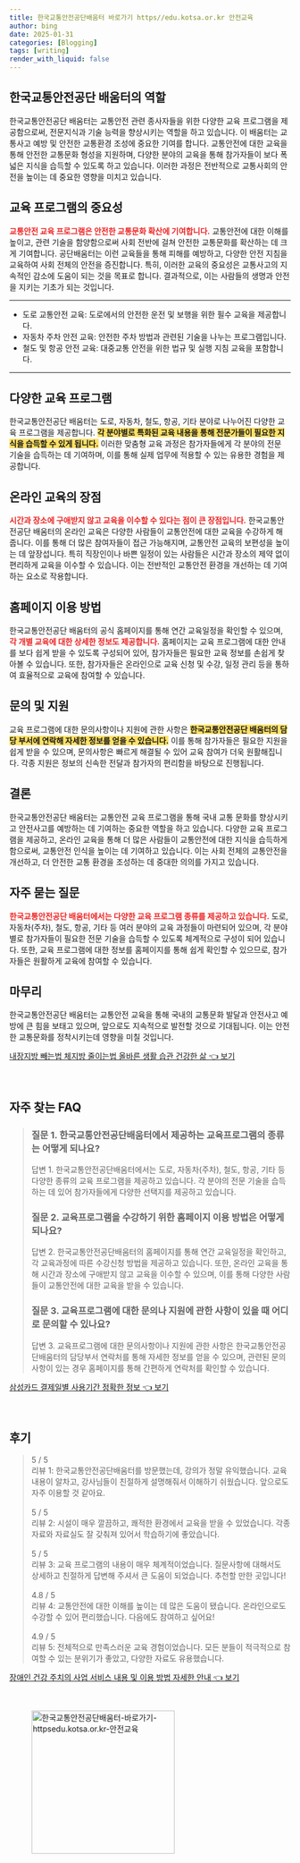 ```yaml
---
title: 한국교통안전공단배움터 바로가기 https//edu.kotsa.or.kr 안전교육
author: bing
date: 2025-01-31
categories: [Blogging]
tags: [writing]
render_with_liquid: false
---
```



<h2 id='한국교통안전공단배움터의역할'>한국교통안전공단 배움터의 역할</h2>

<p>한국교통안전공단 배움터는 교통안전 관련 종사자들을 위한 다양한 교육 프로그램을 제공함으로써, 전문지식과 기술 능력을 향상시키는 역할을 하고 있습니다. 이 배움터는 교통사고 예방 및 안전한 교통환경 조성에 중요한 기여를 합니다. 교통안전에 대한 교육을 통해 안전한 교통문화 형성을 지원하며, 다양한 분야의 교육을 통해 참가자들이 보다 폭넓은 지식을 습득할 수 있도록 하고 있습니다. 이러한 과정은 전반적으로 교통사회의 안전을 높이는 데 중요한 영향을 미치고 있습니다.</p>

<h2 id='교육프로그램의중요성'>교육 프로그램의 중요성</h2>

<p><b><span style="color: #ee2323;">교통안전 교육 프로그램은 안전한 교통문화 확산에 기여합니다.</span></b> 교통안전에 대한 이해를 높이고, 관련 기술을 함양함으로써 사회 전반에 걸쳐 안전한 교통문화를 확산하는 데 크게 기여합니다. 공단배움터는 이런 교육들을 통해 피해를 예방하고, 다양한 안전 지침을 교육하여 사회 전체의 안전을 증진합니다. 특히, 이러한 교육의 중요성은 교통사고의 지속적인 감소에 도움이 되는 것을 목표로 합니다. 결과적으로, 이는 사람들의 생명과 안전을 지키는 기초가 되는 것입니다.</p>

<hr />

<ul>
    <li>도로 교통안전 교육: 도로에서의 안전한 운전 및 보행을 위한 필수 교육을 제공합니다.</li>
    <li>자동차 주차 안전 교육: 안전한 주차 방법과 관련된 기술을 나누는 프로그램입니다.</li>
    <li>철도 및 항공 안전 교육: 대중교통 안전을 위한 법규 및 실행 지침 교육을 포함합니다.</li>
</ul>

<hr />

<h2 id='다양한교육프로그램'>다양한 교육 프로그램</h2>

<p>한국교통안전공단 배움터는 도로, 자동차, 철도, 항공, 기타 분야로 나누어진 다양한 교육 프로그램을 제공합니다. <b><span style="background-color: #ffe066;">각 분야별로 특화된 교육 내용을 통해 전문가들이 필요한 지식을 습득할 수 있게 됩니다.</span></b> 이러한 맞춤형 교육 과정은 참가자들에게 각 분야의 전문 기술을 습득하는 데 기여하며, 이를 통해 실제 업무에 적용할 수 있는 유용한 경험을 제공합니다.</p>

<h2 id='온라인교육의장점'>온라인 교육의 장점</h2>

<p><b><span style="color: #ee2323;">시간과 장소에 구애받지 않고 교육을 이수할 수 있다는 점이 큰 장점입니다.</span></b> 한국교통안전공단 배움터의 온라인 교육은 다양한 사람들이 교통안전에 대한 교육을 수강하게 해 줍니다. 이를 통해 더 많은 참여자들이 접근 가능해지며, 교통안전 교육의 보편성을 높이는 데 앞장섭니다. 특히 직장인이나 바쁜 일정이 있는 사람들은 시간과 장소의 제약 없이 편리하게 교육을 이수할 수 있습니다. 이는 전반적인 교통안전 환경을 개선하는 데 기여하는 요소로 작용합니다.</p>

<h2 id='홈페이지이용방법'>홈페이지 이용 방법</h2>

<p>한국교통안전공단 배움터의 공식 홈페이지를 통해 연간 교육일정을 확인할 수 있으며, <b><span style="color: #ee2323;">각 개별 교육에 대한 상세한 정보도 제공합니다.</span></b> 홈페이지는 교육 프로그램에 대한 안내를 보다 쉽게 받을 수 있도록 구성되어 있어, 참가자들은 필요한 교육 정보를 손쉽게 찾아볼 수 있습니다. 또한, 참가자들은 온라인으로 교육 신청 및 수강, 일정 관리 등을 통하여 효율적으로 교육에 참여할 수 있습니다.</p>

<h2 id='문의및지원'>문의 및 지원</h2>

<p>교육 프로그램에 대한 문의사항이나 지원에 관한 사항은 <b><span style="background-color: #ffe066;">한국교통안전공단 배움터의 담당 부서에 연락해 자세한 정보를 얻을 수 있습니다.</span></b> 이를 통해 참가자들은 필요한 지원을 쉽게 받을 수 있으며, 문의사항은 빠르게 해결될 수 있어 교육 참여가 더욱 원활해집니다. 각종 지원은 정보의 신속한 전달과 참가자의 편리함을 바탕으로 진행됩니다.</p>

<h2 id='결론'>결론</h2>

<p>한국교통안전공단 배움터는 교통안전 교육 프로그램을 통해 국내 교통 문화를 향상시키고 안전사고를 예방하는 데 기여하는 중요한 역할을 하고 있습니다. 다양한 교육 프로그램을 제공하고, 온라인 교육을 통해 더 많은 사람들이 교통안전에 대한 지식을 습득하게 함으로써, 교통안전 인식을 높이는 데 기여하고 있습니다. 이는 사회 전체의 교통안전을 개선하고, 더 안전한 교통 환경을 조성하는 데 중대한 의의를 가지고 있습니다.</p>

<h2 id='자주묻는질문'>자주 묻는 질문</h2>

<p><b><span style="color: #ee2323;">한국교통안전공단 배움터에서는 다양한 교육 프로그램 종류를 제공하고 있습니다.</span></b> 도로, 자동차(주차), 철도, 항공, 기타 등 여러 분야의 교육 과정들이 마련되어 있으며, 각 분야 별로 참가자들이 필요한 전문 기술을 습득할 수 있도록 체계적으로 구성이 되어 있습니다. 또한, 교육 프로그램에 대한 정보를 홈페이지를 통해 쉽게 확인할 수 있으므로, 참가자들은 원활하게 교육에 참여할 수 있습니다.</p>

<h2 id='마무리'>마무리</h2>

<p>한국교통안전공단 배움터는 교통안전 교육을 통해 국내의 교통문화 발달과 안전사고 예방에 큰 힘을 보태고 있으며, 앞으로도 지속적으로 발전할 것으로 기대됩니다. 이는 안전한 교통문화를 정착시키는데 영향을 미칠 것입니다.</p>


<p><a class="click-button" title="내장지방 빼는법 체지방 줄이는법 올바른 생활 습관 건강한 삶" href="https://blackassets.github.io/posts/%EB%82%B4%EC%9E%A5%EC%A7%80%EB%B0%A9-%EB%B9%BC%EB%8A%94%EB%B2%95-%EC%B2%B4%EC%A7%80%EB%B0%A9-%EC%A4%84%EC%9D%B4%EB%8A%94%EB%B2%95-%EC%98%AC%EB%B0%94%EB%A5%B8-%EC%83%9D%ED%99%9C-%EC%8A%B5%EA%B4%80-%EA%B1%B4%EA%B0%95%ED%95%9C-%EC%82%B6/" rel="dofollow">내장지방 빼는법 체지방 줄이는법 올바른 생활 습관 건강한 삶 👈 보기</a></p><br>
<h2 id='자주_찾는_FAQ'>자주 찾는 FAQ</h2>
<div itemscope="" itemtype="https://schema.org/FAQPage"> 
<blockquote> 
<div itemscope="" itemprop="mainEntity" itemtype="https://schema.org/Question"> 
<h3 itemprop="name">질문 1. 한국교통안전공단배움터에서 제공하는 교육프로그램의 종류는 어떻게 되나요?</h3> 
<div itemscope="" itemprop="acceptedAnswer" itemtype="https://schema.org/Answer"> 
<span itemprop="text"> 
<p>답변 1. 한국교통안전공단배움터에서는 도로, 자동차(주차), 철도, 항공, 기타 등 다양한 종류의 교육 프로그램을 제공하고 있습니다. 각 분야의 전문 기술을 습득하는 데 있어 참가자들에게 다양한 선택지를 제공하고 있습니다.</p> 
</span> 
</div> 
</div> 

<div itemscope="" itemprop="mainEntity" itemtype="https://schema.org/Question"> 
<h3 itemprop="name">질문 2. 교육프로그램을 수강하기 위한 홈페이지 이용 방법은 어떻게 되나요?</h3> 
<div itemscope="" itemprop="acceptedAnswer" itemtype="https://schema.org/Answer"> 
<span itemprop="text"> 
<p>답변 2. 한국교통안전공단배움터의 홈페이지를 통해 연간 교육일정을 확인하고, 각 교육과정에 따른 수강신청 방법을 제공하고 있습니다. 또한, 온라인 교육을 통해 시간과 장소에 구애받지 않고 교육을 이수할 수 있으며, 이를 통해 다양한 사람들이 교통안전에 대한 교육을 받을 수 있습니다.</p> 
</span> 
</div> 
</div> 

<div itemscope="" itemprop="mainEntity" itemtype="https://schema.org/Question"> 
<h3 itemprop="name">질문 3. 교육프로그램에 대한 문의나 지원에 관한 사항이 있을 때 어디로 문의할 수 있나요?</h3> 
<div itemscope="" itemprop="acceptedAnswer" itemtype="https://schema.org/Answer"> 
<span itemprop="text"> 
<p>답변 3. 교육프로그램에 대한 문의사항이나 지원에 관한 사항은 한국교통안전공단배움터의 담당부서 연락처를 통해 자세한 정보를 얻을 수 있으며, 관련된 문의사항이 있는 경우 홈페이지를 통해 간편하게 연락처를 확인할 수 있습니다.</p> 
</span> 
</div> 
</div> 
</blockquote> 
</div>
<p><a class="click-button" title="삼성카드 결제일별 사용기간 정확한 정보" href="https://blackassets.github.io/posts/%EC%82%BC%EC%84%B1%EC%B9%B4%EB%93%9C-%EA%B2%B0%EC%A0%9C%EC%9D%BC%EB%B3%84-%EC%82%AC%EC%9A%A9%EA%B8%B0%EA%B0%84-%EC%A0%95%ED%99%95%ED%95%9C-%EC%A0%95%EB%B3%B4/" rel="dofollow">삼성카드 결제일별 사용기간 정확한 정보 👈 보기</a></p><br>
<h2 id='후기'>후기</h2>
<div itemscope itemtype="https://schema.org/Product">
  <blockquote>
  <div itemprop="review" itemscope itemtype="https://schema.org/Review">
      <div itemprop="reviewRating" itemscope itemtype="https://schema.org/Rating"> <span itemprop="ratingValue">5</span> / <span itemprop="bestRating">5</span> </div>
      <span itemprop="reviewBody">리뷰 1: 한국교통안전공단배움터를 방문했는데, 강의가 정말 유익했습니다. 교육 내용이 알차고, 강사님들이 친절하게 설명해줘서 이해하기 쉬웠습니다. 앞으로도 자주 이용할 것 같아요.</span>
  </div>
  <br>
  <div itemprop="review" itemscope itemtype="https://schema.org/Review">
      <div itemprop="reviewRating" itemscope itemtype="https://schema.org/Rating"> <span itemprop="ratingValue">5</span> / <span itemprop="bestRating">5</span> </div>
      <span itemprop="reviewBody">리뷰 2: 시설이 매우 깔끔하고, 쾌적한 환경에서 교육을 받을 수 있었습니다. 각종 자료와 자료실도 잘 갖춰져 있어서 학습하기에 좋았습니다.</span>
  </div>
  <br>
  <div itemprop="review" itemscope itemtype="https://schema.org/Review">
      <div itemprop="reviewRating" itemscope itemtype="https://schema.org/Rating"> <span itemprop="ratingValue">5</span> / <span itemprop="bestRating">5</span> </div>
      <span itemprop="reviewBody">리뷰 3: 교육 프로그램의 내용이 매우 체계적이었습니다. 질문사항에 대해서도 상세하고 친절하게 답변해 주셔서 큰 도움이 되었습니다. 추천할 만한 곳입니다!</span>
  </div>
  <br>
  <div itemprop="review" itemscope itemtype="https://schema.org/Review">
      <div itemprop="reviewRating" itemscope itemtype="https://schema.org/Rating"> <span itemprop="ratingValue">4.8</span> / <span itemprop="bestRating">5</span> </div>
      <span itemprop="reviewBody">리뷰 4: 교통안전에 대한 이해를 높이는 데 많은 도움이 됐습니다. 온라인으로도 수강할 수 있어 편리했습니다. 다음에도 참여하고 싶어요!</span>
  </div>
  <br>
  <div itemprop="review" itemscope itemtype="https://schema.org/Review">
      <div itemprop="reviewRating" itemscope itemtype="https://schema.org/Rating"> <span itemprop="ratingValue">4.9</span> / <span itemprop="bestRating">5</span> </div>
      <span itemprop="reviewBody">리뷰 5: 전체적으로 만족스러운 교육 경험이었습니다. 모든 분들이 적극적으로 참여할 수 있는 분위기가 좋았고, 다양한 자료도 유용했습니다.</span>
  </div>
  </blockquote>
</div>
<p><a class="click-button" title="장애인 건강 주치의 사업 서비스 내용 및 이용 방법 자세한 안내" href="https://blackassets.github.io/posts/%EC%9E%A5%EC%95%A0%EC%9D%B8-%EA%B1%B4%EA%B0%95-%EC%A3%BC%EC%B9%98%EC%9D%98-%EC%82%AC%EC%97%85-%EC%84%9C%EB%B9%84%EC%8A%A4-%EB%82%B4%EC%9A%A9-%EB%B0%8F-%EC%9D%B4%EC%9A%A9-%EB%B0%A9%EB%B2%95-%EC%9E%90%EC%84%B8%ED%95%9C-%EC%95%88%EB%82%B4/" rel="dofollow">장애인 건강 주치의 사업 서비스 내용 및 이용 방법 자세한 안내 👈 보기</a></p><br>
<figure class="image"><img src="https://blackassets.github.io/assets/img/thumbnail/한국교통안전공단배움터-바로가기-httpsedu.kotsa.or.kr-안전교육.webp" alt="한국교통안전공단배움터-바로가기-httpsedu.kotsa.or.kr-안전교육" width="256" height="256"></figure>